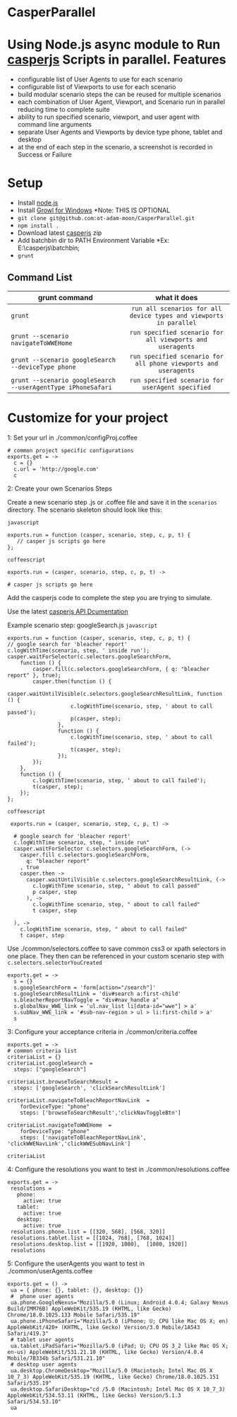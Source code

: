 CasperParallel
=========

Using Node.js async module to Run [casperjs](http://casperjs.org/) Scripts in parallel.
Features
=======
  * configurable list of User Agents to use for each scenario
  * configurable list of Viewports to use for each scenario
  * build modular scenario steps the can be reused for multiple scenarios
  * each combination of User Agent, Viewport, and Scenario run in parallel reducing time to complete suite
  * ability to run specified scenario, viewport, and user agent with command line arguments
  * separate User Agents and Viewports by device type phone, tablet and desktop
  * at the end of each step in the scenario, a screenshot is recorded in Success or Failure

Setup
=====

* Install [node.js](http://nodejs.org/)
* Install [Growl for Windows](http://www.growlforwindows.com/gfw/) *Note: THIS IS OPTIONAL
* `git clone git@github.com:ot-adam-moon/CasperParallel.git`
* `npm install .`
* Download latest [casperjs](http://casperjs.org/) zip
* Add batchbin dir to PATH Environment Variable *Ex: E:\casperjs\batchbin;
* `grunt`

Command List
------------
| grunt command | what it does  |
| ------------- |:-------------:|
| `grunt`|`run all scenarios for all device types and viewports in parallel`|
| `grunt --scenario navigateToWWEHome`|`run specified scenario for all viewports and useragents`|
| `grunt --scenario googleSearch --deviceType phone`|`run specified scenario for all phone viewports and useragents`|
| `grunt --scenario googleSearch --userAgentType iPhoneSafari`|`run specified scenario for userAgent specified`|


Customize for your project
==========================
1: Set your url
 in ./common/configProj.coffee
 
    # common project specific configurations
    exports.get = ->
      c = {}
      c.url = 'http://google.com'
      c
      
2: Create your own Scenarios Steps

 Create a new scenario step .js or .coffee file and save it in the `scenarios` directory.
 The scenario skeleton should look like this:
 
  `javascript`
  
    exports.run = function (casper, scenario, step, c, p, t) {
       // casper js scripts go here
    };
    
  `coffeescript`
  
    exports.run = (casper, scenario, step, c, p, t) ->

    # casper js scripts go here
 
 Add the casperjs code to complete the step you are trying to simulate.
 
 Use the latest [casperjs API Dcumentation](http://docs.casperjs.org/en/latest/index.html)
 
 
 Example scenario step: googleSearch.js
 `javascript`
  
    exports.run = function (casper, scenario, step, c, p, t) {
    // google search for 'bleacher report'
    c.logWithTime(scenario, step, ' inside run');
    casper.waitForSelector(c.selectors.googleSearchForm,
        function () {
            casper.fill(c.selectors.googleSearchForm, { q: "bleacher report" }, true);
            casper.then(function () {
                casper.waitUntilVisible(c.selectors.googleSearchResultLink, function () {
                        c.logWithTime(scenario, step, ' about to call passed');
                        p(casper, step);
                    },
                    function () {
                        c.logWithTime(scenario, step, ' about to call failed');
                        t(casper, step);
                    });
            });
        },
        function () {
            c.logWithTime(scenario, step, ' about to call failed');
            t(casper, step);
        });
    };
    
  `coffeescript`
 
     exports.run = (casper, scenario, step, c, p, t) ->
  
      # google search for 'bleacher report'
      c.logWithTime scenario, step, " inside run"
      casper.waitForSelector c.selectors.googleSearchForm, (->
        casper.fill c.selectors.googleSearchForm,
          q: "bleacher report"
        , true
        casper.then ->
          casper.waitUntilVisible c.selectors.googleSearchResultLink, (->
            c.logWithTime scenario, step, " about to call passed"
            p casper, step
          ), ->
            c.logWithTime scenario, step, " about to call failed"
            t casper, step
    
      ), ->
        c.logWithTime scenario, step, " about to call failed"
        t casper, step
        
 Use ./common/selectors.coffee to save common css3 or xpath selectors in one place.
 They then can be referenced in your custom scenario step with `c.selectors.selectorYouCreated`
 
    exports.get = ->
      s = {}
      s.googleSearchForm = 'form[action="/search"]'
      s.googleSearchResultLink = 'div#search a:first-child'
      s.bleacherReportNavToggle = "div#nav_handle a"
      s.globalNav_WWE_link = 'ul.nav_list li[data-id="wwe"] > a'
      s.subNav_WWE_link = '#sub-nav-region > ul > li:first-child > a'
      s
      
3: Configure your acceptance criteria in ./common/criteria.coffee
   
    exports.get = ->
    # common criteria list
    criteriaList = {}
    criteriaList.googleSearch =
      steps: ["googleSearch"]
    
    criteriaList.browseToSearchResult =
      steps: ['googleSearch', 'clickSearchResultLink']
    
    criteriaList.navigateToBleachReportNavLink  =
        forDeviceType: "phone"
        steps: ['browseToSearchResult','clickNavToggleBtn']
    
    criteriaList.navigateToWWEHome  =
        forDeviceType: "phone"
        steps: ['navigateToBleachReportNavLink', 'clickWWENavLink','clickWWESubNavLink']
    
    criteriaList
    
4: Configure the resolutions you want to test in ./common/resolutions.coffee

    exports.get = ->
     resolutions =
       phone:
         active: true
       tablet:
         active: true
       desktop:
         active: true
     resolutions.phone.list = [[320, 568], [568, 320]]
     resolutions.tablet.list = [[1024, 768], [768, 1024]]
     resolutions.desktop.list = [[1920, 1080],  [1080, 1920]]
     resolutions
     
5: Configure the userAgents you want to test in ./common/userAgents.coffee

    exports.get = () ->
     ua = { phone: {}, tablet: {}, desktop: {}}
     #  phone user agents
     ua.phone.GoogleNexus="Mozilla/5.0 (Linux; Android 4.0.4; Galaxy Nexus Build/IMM76B) AppleWebKit/535.19 (KHTML, like Gecko) Chrome/18.0.1025.133 Mobile Safari/535.19"
     ua.phone.iPhoneSafari="Mozilla/5.0 (iPhone; U; CPU like Mac OS X; en) AppleWebKit/420+ (KHTML, like Gecko) Version/3.0 Mobile/1A543 Safari/419.3"
     # tablet user agents
     ua.tablet.iPadSafari="Mozilla/5.0 (iPad; U; CPU OS 3_2 like Mac OS X; en-us) AppleWebKit/531.21.10 (KHTML, like Gecko) Version/4.0.4 Mobile/7B334b Safari/531.21.10"
     # desktop user agents
     ua.desktop.ChromeDesktop="Mozilla/5.0 (Macintosh; Intel Mac OS X 10_7_3) AppleWebKit/535.19 (KHTML, like Gecko) Chrome/18.0.1025.151 Safari/535.19"
     ua.desktop.SafariDesktop="cd /5.0 (Macintosh; Intel Mac OS X 10_7_3) AppleWebKit/534.53.11 (KHTML, like Gecko) Version/5.1.3 Safari/534.53.10"
     ua

